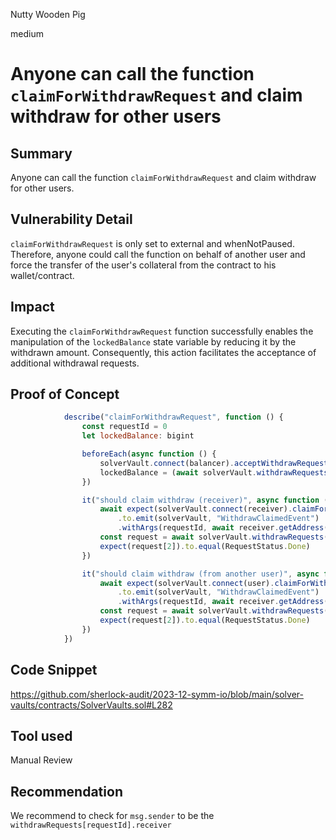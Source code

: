 Nutty Wooden Pig

medium

# Anyone can call the function `claimForWithdrawRequest` and claim withdraw for other users

## Summary
Anyone can call the function `claimForWithdrawRequest` and claim withdraw for other users. 

## Vulnerability Detail
`claimForWithdrawRequest` is only set to external and whenNotPaused. Therefore, anyone could call the function on behalf of another user and force the transfer of the user's collateral from the contract to his wallet/contract.

## Impact
Executing the `claimForWithdrawRequest` function successfully enables the manipulation of the `lockedBalance` state variable by reducing it by the withdrawn amount. Consequently, this action facilitates the acceptance of additional withdrawal requests.

## Proof of Concept

```javascript
            describe("claimForWithdrawRequest", function () {
                const requestId = 0
                let lockedBalance: bigint

                beforeEach(async function () {
                    solverVault.connect(balancer).acceptWithdrawRequest(0, requestIds, paybackRatio)
                    lockedBalance = (await solverVault.withdrawRequests(0)).amount * paybackRatio / decimal(1)
                })

                it("should claim withdraw (receiver)", async function () {
                    await expect(solverVault.connect(receiver).claimForWithdrawRequest(requestId))
                        .to.emit(solverVault, "WithdrawClaimedEvent")
                        .withArgs(requestId, await receiver.getAddress())
                    const request = await solverVault.withdrawRequests(0)
                    expect(request[2]).to.equal(RequestStatus.Done)
                })

                it("should claim withdraw (from another user)", async function () {
                    await expect(solverVault.connect(user).claimForWithdrawRequest(requestId))
                        .to.emit(solverVault, "WithdrawClaimedEvent")
                        .withArgs(requestId, await receiver.getAddress())
                    const request = await solverVault.withdrawRequests(0)
                    expect(request[2]).to.equal(RequestStatus.Done)
                })
            })
```

## Code Snippet

https://github.com/sherlock-audit/2023-12-symm-io/blob/main/solver-vaults/contracts/SolverVaults.sol#L282

## Tool used

Manual Review

## Recommendation
We recommend to check for `msg.sender` to be the `withdrawRequests[requestId].receiver`
